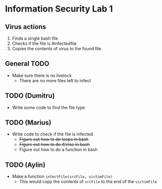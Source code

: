 # Information Security Lab 1

## Virus actions
1. Finds a single bash file
2. Checks if the file is #infectedfile
3. Copies the contents of virus to the found file

## General TODO
- Make sure there is no livelock
    - There are no more files left to infect

## TODO (Dumitru)
- Write some code to find the file type

## TODO (Marius)
- Write code to check if the file is infected
    - ~~Figure out how to do loops in bash~~
    - ~~Figure out how to do if/else in bash~~
    - Figure out how to do a function in bash

## TODO (Aylin)
- Make a function `infectFile(srcFile, victimFile)`
    - This would copy the contents of `srcFile` to the end of the `victimFile`